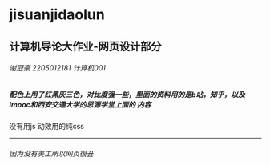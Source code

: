 # jisuanjidaolun

计算机导论大作业-网页设计部分
------

###### 谢冠豪 2205012181  计算机001



##### 配色上用了红黑灰三色，对比度强一些，里面的资料用的是b站，知乎，以及 imooc和西安交通大学的思源学堂上面的 内容

没有用js 动效用的纯css

-----

###### 因为没有美工所以网页很丑